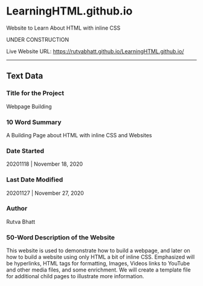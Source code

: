 # LearningHTML.github.io

Website to Learn About HTML with inline CSS

UNDER CONSTRUCTION

Live Website URL: https://rutvabhatt.github.io/LearningHTML.github.io/

---

## Text Data

### Title for the Project
Webpage Building

### 10 Word Summary
A Building Page about HTML with inline CSS and Websites

### Date Started
20201118 | November 18, 2020

### Last Date Modified
20201127 | November 27, 2020

### Author
Rutva Bhatt

### 50-Word Description of the Website
This website is used to demonstrate how to build a webpage, and later on how to build a website using only HTML a bit of inline CSS. Emphasized will be hyperlinks, HTML tags for formatting, Images, Videos links to YouTube and other media files, and some enrichment. We will create a template file for additional child pages to illustrate more information.
